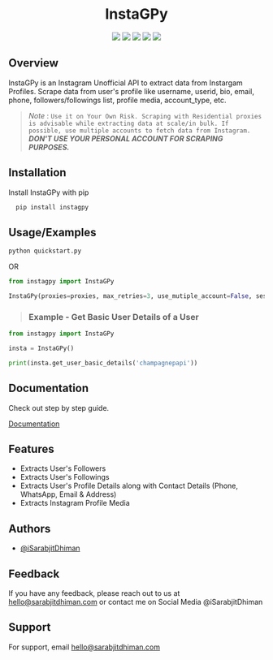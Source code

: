 <h1 align="center">InstaGPy</h1>

<p align="center">
<a href="https://choosealicense.com/licenses/mit/"> <img src="https://img.shields.io/badge/License-MIT-green.svg"></a>
<a href="https://www.python.org/"><img src="https://img.shields.io/pypi/pyversions/instagpy"></a>
<a href="https://pypi.org/project/instagpy/"> <img src="https://img.shields.io/pypi/v/instagpy"></a>
<a href="https://github.com/iSarabjitDhiman/InstaGPy/commits"> <img src="https://img.shields.io/github/last-commit/iSarabjitDhiman/InstaGPy"></a>
<a href="https://twitter.com/isarabjitdhiman"> <img src="https://img.shields.io/twitter/follow/iSarabjitDhiman?style=social"></a>

## Overview

InstaGPy is an Instagram Unofficial API to extract data from Instargam Profiles. Scrape data from user's profile like username, userid, bio, email, phone, followers/followings list, profile media, account_type, etc.

> _Note_ : `Use it on Your Own Risk. Scraping with Residential proxies is advisable while extracting data at scale/in bulk. If possible, use multiple accounts to fetch data from Instagram.` **_DON'T USE YOUR PERSONAL ACCOUNT FOR SCRAPING PURPOSES._**

## Installation

Install InstaGPy with pip

```python
  pip install instagpy
```

## Usage/Examples

```python
python quickstart.py
```

OR

```python
from instagpy import InstaGPy

InstaGPy(proxies=proxies, max_retries=3, use_mutiple_account=False, session_ids=None, min_requests=None, max_requests=None)
```

> ### Example - Get Basic User Details of a User

```python
from instagpy import InstaGPy

insta = InstaGPy()

print(insta.get_user_basic_details('champagnepapi'))

```

## Documentation

Check out step by step guide.

[Documentation](instagpy/docs/docs.md)

## Features

- Extracts User's Followers
- Extracts User's Followings
- Extracts User's Profile Details along with Contact Details (Phone, WhatsApp, Email & Address)
- Extracts Instagram Profile Media

## Authors

- [@iSarabjitDhiman](https://www.github.com/iSarabjitDhiman)

## Feedback

If you have any feedback, please reach out to us at hello@sarabjitdhiman.com or contact me on Social Media @iSarabjitDhiman

## Support

For support, email hello@sarabjitdhiman.com
